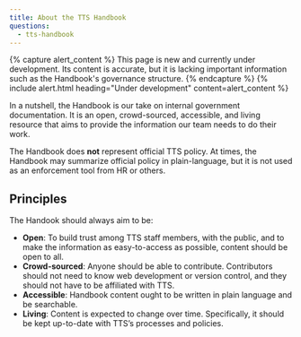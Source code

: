 ```yaml
---
title: About the TTS Handbook
questions:
  - tts-handbook
---
```


{% capture alert_content %}
This page is new and currently under development. Its content is accurate,
but it is lacking important information such as the Handbook's governance structure.
{% endcapture %}
{% include alert.html heading="Under development" content=alert_content %}

In a nutshell, the Handbook is our take on internal government documentation. It is an open, crowd-sourced, accessible, and living resource that aims to provide the information our team needs to do their work.

The Handbook does **not** represent official TTS policy. At times, the Handbook may summarize official policy in plain-language, but it is not used as an enforcement tool from HR or others.

## Principles

The Handook should always aim to be:

- **Open**: To build trust among TTS staff members, with the public, and to make the information as easy-to-access as possible, content should be open to all.
- **Crowd-sourced**: Anyone should be able to contribute. Contributors should not need to know web development or version control, and they should not have to be affiliated with TTS.
- **Accessible**: Handbook content ought to be written in plain language and be searchable.
- **Living**: Content is expected to change over time. Specifically, it should be kept up-to-date with TTS’s processes and policies.
